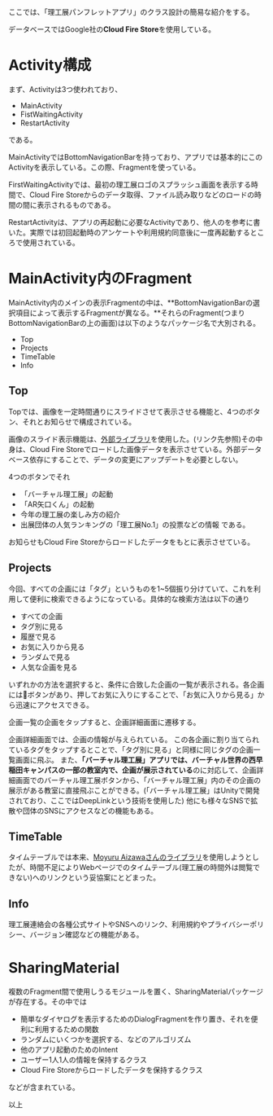 ここでは、「理工展パンフレットアプリ」のクラス設計の簡易な紹介をする。

データベースではGoogle社の**Cloud Fire Store**を使用している。

# Activity構成

まず、Activityは3つ使われており、

- MainActivity
- FistWaitingActivity
- RestartActivity

である。

MainActivityではBottomNavigationBarを持っており、アプリでは基本的にこのActivityを表示している。この際、Fragmentを使っている。

FirstWaitingActivityでは、最初の理工展ロゴのスプラッシュ画面を表示する時間で、Cloud Fire Storeからのデータ取得、ファイル読み取りなどのロードの時間の間に表示されるものである。

RestartActivityは、アプリの再起動に必要なActivityであり、他人のを参考に書いた。実際では初回起動時のアンケートや利用規約同意後に一度再起動するところで使用されている。

# MainActivity内のFragment

MainActivity内のメインの表示Fragmentの中は、**BottomNavigationBarの選択項目によって表示するFragmentが異なる。**それらのFragment(つまりBottomNavigationBarの上の画面)は以下のようなパッケージ名で大別される。

- Top
- Projects
- TimeTable
- Info

## Top

Topでは、画像を一定時間通りにスライドさせて表示させる機能と、4つのボタン、それとお知らせで構成されている。

画像のスライド表示機能は、[外部ライブラリ](https://github.com/therealshabi/AutoImageFlipper)を使用した。(リンク先参照)その中身は、Cloud Fire Storeでロードした画像データを表示させている。外部データベース依存にすることで、データの変更にアップデートを必要としない。

4つのボタンでそれ
- 「バーチャル理工展」の起動
- 「AR矢口くん」の起動
- 今年の理工展の楽しみ方の紹介
- 出展団体の人気ランキングの「理工展No.1」の投票などの情報
である。

お知らせもCloud Fire Storeからロードしたデータをもとに表示させている。

## Projects

今回、すべての企画には「タグ」というものを1~5個振り分けていて、これを利用して便利に検索できるようになっている。具体的な検索方法は以下の通り
- すべての企画
- タグ別に見る
- 履歴で見る
- お気に入りから見る
- ランダムで見る
- 人気な企画を見る

いずれかの方法を選択すると、条件に合致した企画の一覧が表示される。各企画には💛ボタンがあり、押してお気に入りにすることで、「お気に入りから見る」から迅速にアクセスできる。

企画一覧の企画をタップすると、企画詳細画面に遷移する。

企画詳細画面では、企画の情報が与えられている。
この各企画に割り当てられているタグをタップするとことで、「タグ別に見る」と同様に同じタグの企画一覧画面に飛ぶ。
また、**「バーチャル理工展」アプリでは、バーチャル世界の西早稲田キャンパスの一部の教室内で、企画が展示されている**のに対応して、企画詳細画面でのバーチャル理工展ボタンから、「バーチャル理工展」内のその企画の展示がある教室に直接飛ぶことができる。(「バーチャル理工展」はUnityで開発されており、ここではDeepLinkという技術を使用した)
他にも様々なSNSで拡散や団体のSNSにアクセスなどの機能もある。

## TimeTable

タイムテーブルでは本来、[Moyuru Aizawaさんのライブラリ](https://github.com/MoyuruAizawa/TimetableLayout)を使用しようとしたが、時間不足によりWebページでのタイムテーブル(理工展の時間外は閲覧できない)へのリンクという妥協案にとどまった。

## Info

理工展連絡会の各種公式サイトやSNSへのリンク、利用規約やプライバシーポリシー、バージョン確認などの機能がある。

# SharingMaterial

複数のFragment間で使用しうるモジュールを置く、SharingMaterialパッケージが存在する。その中では
- 簡単なダイヤログを表示するためのDialogFragmentを作り置き、それを便利に利用するための関数
- ランダムにいくつかを選択する、などのアルゴリズム
- 他のアプリ起動のためのIntent
- ユーザー1人1人の情報を保持するクラス
- Cloud Fire Storeからロードしたデータを保持するクラス

などが含まれている。

以上